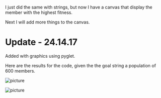 I just did the same with strings, but now I have a canvas that display the member with the highest fitness.

Next I will add more things to the canvas.

# Update - 24.14.17

Added with graphics using pyglet.

Here are the results for the code, given the the goal string a population of 600 members.

![picture](ToStringWithGraphics/screenshots/initial.png "Beginning of the evolution")

![picture](ToStringWithGraphics/screenshots/end.png "End of evolution")
